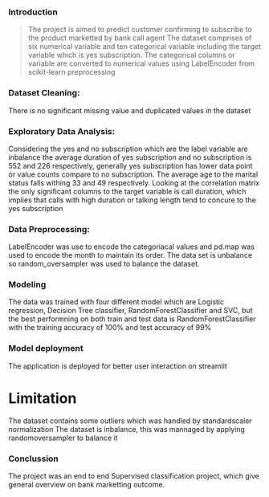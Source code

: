 ### Introduction
> The project is aimed to predict customer confirming to subscribe to the product marketted by bank call agent
The dataset comprises of six numerical variable and ten categorical variable including the target variable which is yes subscription.
The categorical columns or variable are converted to numerical values using LabelEncoder from scikit-learn preprocessing

### Dataset Cleaning:
There is no significant missing value and duplicated values in the dataset
### Exploratory Data Analysis:
Considering the yes and no subscription which are the label variable are inbalance the average duration of yes subscription and no subscription is 552 and 226 respectively, generally yes subscription has lower data point or value counts compare to no subscription.
The average age to the marital status falls withing 33 and 49 respectively. Looking at the correlation matrix the only significant columns to the target variable is call duration, which implies that calls with high duration or talking length tend to concure to the yes subscription

### Data Preprocessing:
LabelEncoder was use to encode the categoriacal values and pd.map was used to encode the month to maintain its order. The data set is unbalance so random_oversampler was used to balance the dataset.
### Modeling
The data was trained with four different model which are Logistic regression, Decision Tree classifier, RandomForestClassifier and SVC, but the best performning  on both train and test data is RandomForestClassifier with the training accuracy of 100% and test accuracy of 99%

### Model deployment
The application is deployed for better user interaction on streamlit

# Limitation
The dataset contains some outliers which was handled by standardscaler normalization
The dataset is inbalance, this was mannaged by applying randomoversampler to balance it

### Conclussion
The project was an end to end Supervised classification project, which give general overview on bank marketting outcome. 
